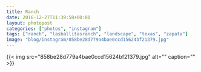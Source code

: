 ```yaml
---
title: Ranch
date: 2016-12-27T11:39:58+00:00
layout: photopost
categories: ["photos", "instagram"]
tags: ["ranch", "lasballitasranch", "landscape", "texas", "zapata"]
image: "blog/instagram/858be28d779a4bae0ccd15624bf21379.jpg"
---
```


{{< img src="858be28d779a4bae0ccd15624bf21379.jpg" alt="" caption="" >}}



